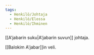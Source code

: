 ```yaml
---
tags:
  - Henkilö/Johtaja
  - Henkilö/Elossa
  - Henkilö/Ihminen
---
```

[[A'jabarin suku|A'jabarin suvun]] johtaja. 

[[Balokim A'jabar]]in veli.